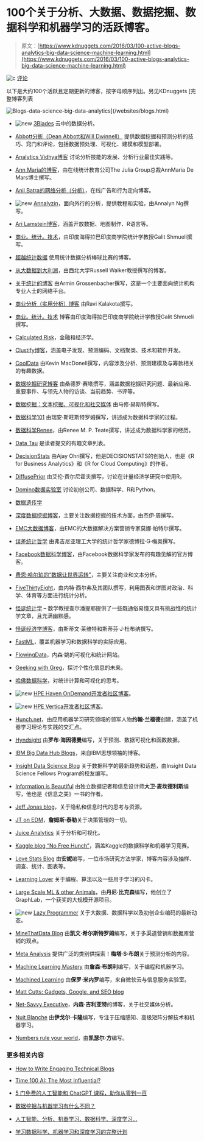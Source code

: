 # 100个关于分析、大数据、数据挖掘、数据科学和机器学习的活跃博客。

> 原文：[https://www.kdnuggets.com/2016/03/100-active-blogs-analytics-big-data-science-machine-learning.html](https://www.kdnuggets.com/2016/03/100-active-blogs-analytics-big-data-science-machine-learning.html)

![c](../Images/3d9c022da2d331bb56691a9617b91b90.png) [评论](/2016/03/best-blogs-analytics-big-data-science-machine-learning-revised.html/2#comments)

以下是大约100个活跃且定期更新的博客，按字母顺序列出。另见KDnuggets [完整博客列表

![Blogs-data-science-big-data-analytics](../Images/b3abdb85f5be6c9e054b26cb441986a2.png)](/websites/blogs.html)

+   ![new](../Images/0a3ee464311a60a6bfa057b91b75a749.png) [3Blades](http://www.3blades.io/blog/) 云中的数据分析。

+   [Abbott分析（Dean Abbott和Will Dwinnell）](https://abbottanalytics.blogspot.com/) 提供数据挖掘和预测分析的技巧、窍门和评论，包括数据预处理、可视化、建模和模型部署。

+   [Analytics Vidhya博客](http://www.analyticsvidhya.com/blog/) 讨论分析技能的发展、分析行业最佳实践等。

+   [Ann Maria的博客](http://www.thejuliagroup.com/blog/)，由在线统计教育公司The Julia Group总裁AnnMaria De Mars博士撰写。

+   [Anil Batra的网络分析（分析）](https://webanalysis.blogspot.com/)，在线广告和行为定向博客。

+   ![new](../Images/0a3ee464311a60a6bfa057b91b75a749.png) [Annalyzin](https://annalyzin.wordpress.com/)，面向外行的分析，提供教程和实验，由Annalyn Ng撰写。

+   [Ari Lamstein博客](http://www.arilamstein.com/blog)，涵盖开放数据、地图制作、R语言等。

+   [商业。统计。技术](http://www.bzst.com/)，由印度海得拉巴印度商学院统计学教授Galit Shmueli撰写。

+   [超越统计数据](http://www.beyondtheboxscore.com/) 使用统计数据分析棒球比赛的博客。

+   [从大数据到大利润](https://datacreators.wordpress.com/)，由西北大学Russell Walker教授撰写的博客。

+   [关于统计的博客](https://blogstats.wordpress.com/) 由Armin Grossenbacher撰写，这是一个主要面向统计机构专业人士的网络平台。

+   [商业分析（实用分析）博客](http://practicalanalytics.wordpress.com/) 由Ravi Kalakota撰写。

+   [商业。统计。技术](http://www.bzst.com/) 博客由印度海得拉巴印度商学院统计学教授Galit Shmueli撰写。

+   [Calculated Risk](http://www.calculatedriskblog.com/)，金融和经济学。

+   [Clustify博客](http://blog.cluster-text.com/)，涵盖电子发现、预测编码、文档聚类、技术和软件开发。

+   [CoolData](http://cooldata.wordpress.com/) 由Kevin MacDonell撰写，内容涉及分析、预测建模及与筹款相关的有趣数据。

+   [数据挖掘研究博客](http://www.dataminingblog.com/) 由桑德罗·赛塔撰写，涵盖数据挖掘研究问题、最新应用、重要事件、与领先人物的访谈、当前趋势、书评等。

+   [数据挖掘：文本挖掘、可视化和社交媒体](http://datamining.typepad.com/data_mining/) 由马修·赫斯特撰写。

+   [数据科学101](http://datascience101.wordpress.com/) 由瑞安·斯旺斯特罗姆撰写，讲述成为数据科学家的过程。

+   [数据科学Renee](http://www.becomingadatascientist.com/)，由Renee M. P. Teate撰写，讲述成为数据科学家的经历。

+   [Data Tau](http://www.datatau.com/) 是读者提交的有趣文章列表。

+   [DecisionStats](http://www.decisionstats.com/) 由Ajay Ohri撰写，他是DECISIONSTATS的创始人，也是《R for Business Analytics》和《R for Cloud Computing》的作者。

+   [DiffusePrior](https://diffuseprior.wordpress.com/) 由艾伦·费尔尼霍夫撰写，讨论在计量经济学研究中使用R。

+   [Domino数据实验室](http://blog.dominodatalab.com/) 讨论初创公司、数据科学、R和Python。

+   [数据遗传学](http://www.datagenetics.com/blog.html)

+   [深度数据挖掘博客](http://www.deep-data-mining.com/)，主要关注数据挖掘的技术方面，由杰伊·周撰写。

+   [EMC大数据博客](http://bigdatablog.emc.com/)，由EMC的大数据解决方案营销专家莫娜·帕特尔撰写。

+   [误差统计哲学](http://errorstatistics.com/) 由弗吉尼亚理工大学的统计哲学家德博拉·G·梅奥撰写。

+   [Facebook数据科学博客](https://www.facebook.com/data?_rdr=p)，由Facebook数据科学家发布的有趣见解的官方博客。

+   [费恩·哈尔珀的“数据让世界运转”](http://fbhalper.wordpress.com/)，主要关注商业和文本分析。

+   [FiveThirtyEight](https://fivethirtyeight.com/)，由内特·西尔弗及其团队撰写，利用图表和饼图对政治、科学、体育等方面进行统计分析。

+   [怪诞统计学](http://freakonometrics.hypotheses.org/) – 数学教授查尔潘提耶提供了一些既通俗易懂又具有挑战性的统计学文章，且充满幽默感。

+   [怪诞经济学博客](http://www.freakonomics.com/blog/)，由斯蒂文·莱维特和斯蒂芬·J·杜布纳撰写。

+   [FastML](http://fastml.com/)，覆盖机器学习和数据科学的实际应用。

+   [FlowingData](http://flowingdata.com/)，内森·姚的可视化和统计网站。

+   [Geeking with Greg](https://glinden.blogspot.com/)，探讨个性化信息的未来。

+   [哈佛数据科学](http://harvarddatascience.com/)，对统计计算和可视化的思考。

+   ![new](../Images/0a3ee464311a60a6bfa057b91b75a749.png) [HPE Haven OnDemand开发者社区博客](https://community.havenondemand.com/t5/Blog/bg-p/blog_iod#)。

+   ![new](../Images/0a3ee464311a60a6bfa057b91b75a749.png) [HPE Vertica开发者社区博客](https://community.dev.hpe.com/t5/Vertica-Blog/bg-p/bigdata_blog_vertica#)。

+   [Hunch.net](http://hunch.net/)，由应用机器学习研究领域的领军人物**约翰·兰福德**创建，涵盖了机器学习理论与实践的交汇点。

+   [Hyndsight](http://robjhyndman.com/hyndsight/) 由**罗布·海因德曼**编写，关于预测、数据可视化和函数数据。

+   [IBM Big Data Hub Blogs](http://www.ibmbigdatahub.com/blog)，来自IBM思想领袖的博客。

+   [Insight Data Science Blog](http://www.insightdatascience.com/blog/) 关于数据科学的最新趋势和话题，由Insight Data Science Fellows Program的校友编写。

+   [Information is Beautiful](http://www.informationisbeautiful.net/blog/) 由独立数据记者和信息设计师**大卫·麦坎德利斯**编写，他也是《信息之美》一书的作者。

+   [Jeff Jonas blog](http://jeffjonas.typepad.com/)，关于隐私和信息时代的思考与资源。

+   [JT on EDM](http://jtonedm.com/)，**詹姆斯·泰勒**关于决策管理的一切。

+   [Juice Analytics](http://www.juiceanalytics.com/writing/) 关于分析和可视化。

+   [Kaggle blog “No Free Hunch”](https://blog.kaggle.com/)，涵盖Kaggle的数据科学和机器学习竞赛。

+   [Love Stats Blog](https://lovestats.wordpress.com/) 由**安妮**编写，一位市场研究方法学家，博客内容涉及抽样、调查、统计、图表等。

+   [Learning Lover](http://learninglover.com/blog/) 关于编程、算法以及一些用于学习的闪卡。

+   [Large Scale ML & other Animals](https://bickson.blogspot.com/)，由**丹尼·比克森**编写，他创立了GraphLab，一个获奖的大规模开源项目。

+   ![new](../Images/0a3ee464311a60a6bfa057b91b75a749.png) [Lazy Programmer](http://lazyprogrammer.me/) 关于大数据、数据科学以及初创企业编码的最新动态。

+   [MineThatData Blog](http://blog.minethatdata.com/) 由**凯文·希尔斯特罗姆**编写，关于多渠道营销和数据库营销的观点。

+   [Meta Analysis](http://www.metabrown.com/blog/) 提供广泛的类别供探索！**梅塔·S·布朗**关于预测分析的内容。

+   [Machine Learning Mastery](http://machinelearningmastery.com/blog/) 由**詹森·布朗利**编写，关于编程和机器学习。

+   [Machined Learning](http://www.machinedlearnings.com/) 由**保罗·米内罗**编写，来自微软云与信息服务实验室。

+   [Matt Cutts: Gadgets, Google, and SEO blog](http://www.mattcutts.com/blog/)

+   [Net-Savvy Executive](http://net-savvy.com/executive/)，**内森·吉利亚特**的博客，关于社交媒体分析。

+   [Nuit Blanche](http://nuit-blanche.blogspot.in/) 由**伊戈尔·卡隆**编写，专注于压缩感知、高级矩阵分解技术和机器学习。

+   [Numbers rule your world](http://junkcharts.typepad.com/numbersruleyourworld/)，由**凯瑟尔·方**编写。

### 更多相关内容

+   [How to Write Engaging Technical Blogs](https://www.kdnuggets.com/2022/04/write-engaging-technical-blogs.html)

+   [Time 100 AI: The Most Influential?](https://www.kdnuggets.com/time-100-ai-the-most-influential)

+   [5 门免费的人工智能和 ChatGPT 课程，助你从零到一百](https://www.kdnuggets.com/5-free-courses-on-ai-and-chatgpt-to-take-you-from-0-100)

+   [数据挖掘与机器学习有什么不同？](https://www.kdnuggets.com/2022/06/data-mining-different-machine-learning.html)

+   [人工智能、分析、机器学习、数据科学、深度学习…](https://www.kdnuggets.com/2021/12/developments-predictions-ai-machine-learning-data-science-research.html)

+   [学习数据科学、机器学习和深度学习的完整计划](https://www.kdnuggets.com/2023/01/mwiti-solid-plan-learning-data-science-machine-learning-deep-learning.html)
